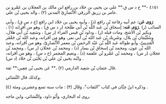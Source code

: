 ٤١٥١ -** خ د س ق:** علي بن يحيى بن خلاد بن رافع ابن مالك بن العجلان بن عَمْرو بن عامر بن زريق الزرقي الأَنْصارِيّ المدني (٢) ، والد يحيى بْن علي.

**رَوَى عَن:** عم أبيه رفاعة بْن رافع (د) ، وأبيه يحيى بن خلاد ابن رافع (خ د س ق) ، وأبي السائب (ر) .**رَوَى عَنه:** إسحاق بْن عَبد اللَّه بْن أَبي طلحة (ر د س ق) ، وهو من أقرانه (١) ، وبكير بْن الأشج، ومات قبله (ر) ، وداود بْن قيس الفراء (ر س) ، وسَعِيد بْن أَبي هلال، وسُلَيْمان بْن بلال، وشَرِيك بْن عَبد الله بْن أَبي نمر، وهو من أقرانه، وعبد الله بْن جَعْفَر الْمَدِينِيّ، وأبو طوالة عَبد اللَّهِ بْن عَبْد الرحمن بْن معمر الأَنْصارِيّ، وهو من أقرانه، وعبد الله بْن عون، ومحمد بْن إسحاق بْن يسار (د) ، ومحمد بْن عجلان (ر س) ، ومحمد بْن عجلان (ر س) ، ومحمد بْن عَمْرو بْن علقمة (د) ، ونعيم المجمر (خ د س) ، وهو من أقرانه، وابْنه يحيى بْن علي بْن يَحْيَى بْن خلاد (د س) .

قال عثمان بْن سَعِيد الدارمي (٢) ،** عَن يحيى بْن مَعِين:** ثقة.

وكذلك قال النَّسَائي.

وذكره ابنُ حِبَّان في كتاب "الثقات"، وَقَال (٣) : مات سنة تسع وعشرين ومئة (٤) .

روى له البخاري، وأَبُو داود، والنَّسَائي، وابن ماجه.